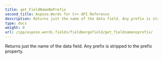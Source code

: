 ```yaml
---
title: get_FieldNameNoPrefix
second_title: Aspose.Words for C++ API Reference
description: Returns just the name of the data field. Any prefix is stripped to the prefix property. 
type: docs
weight: 0
url: /cpp/aspose.words.fields/fieldmergefield/get_fieldnamenoprefix/
---
```


Returns just the name of the data field. Any prefix is stripped to the prefix property. 

